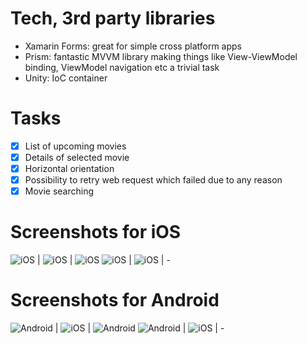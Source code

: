 # Tech, 3rd party libraries
- Xamarin Forms: great for simple cross platform apps
- Prism: fantastic MVVM library making things like View-ViewModel binding, ViewModel navigation etc a trivial task
- Unity: IoC container

# Tasks
- [x] List of upcoming movies
- [x] Details of selected movie
- [x] Horizontal orientation
- [x] Possibility to retry web request which failed due to any reason
- [x] Movie searching

# Screenshots for iOS

![iOS](Screenshots/ios_1.png?raw=true "iOS") | ![iOS](Screenshots/ios_2.png?raw=true "iOS") | ![iOS](Screenshots/ios_3.png?raw=true "iOS")
![iOS](Screenshots/ios_4.png?raw=true "iOS") | ![iOS](Screenshots/ios_5.png?raw=true "iOS") | -


# Screenshots for Android

![Android](Screenshots/android_1.png?raw=true "Android") | ![iOS](Screenshots/android_2.png?raw=true "Android") | ![Android](Screenshots/android_3.png?raw=true "Android")
![Android](Screenshots/android_4.png?raw=true "Android") | ![iOS](Screenshots/android_5.png?raw=true "Android") | -
